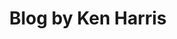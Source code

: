---
title: Blog by Ken Harris
permalink: /blog
layout: blog
image:
  path: /favicon.png
  height: 192
  width: 192
twitter:
  card: summary
---